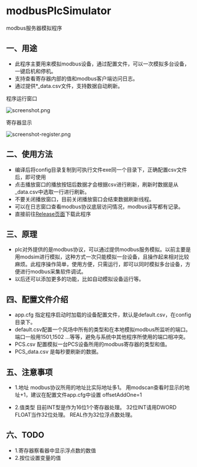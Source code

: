 # modbusPlcSimulator
modbus服务器模拟程序

## 一、用途
+ 此程序主要用来模拟modbus设备，通过配置文件，可以一次模拟多台设备，一键启机和停机。
+ 支持查看寄存器内部的值和modbus客户端访问日志。
+ 通过提供*_data.csv文件，支持数据自动刷新。

程序运行窗口

![screenshot.png](https://raw.githubusercontent.com/alongL/modbusPlcSimulator/master/imgs/screenshot.png "运行窗口")

寄存器显示

![screenshot-register.png](https://raw.githubusercontent.com/alongL/modbusPlcSimulator/master/imgs/screenshot-register.png "寄存器窗口")



## 二、使用方法
+ 编译后将config目录复制到可执行文件exe同一个目录下，正确配置csv文件后，即可使用
+ 点击播放窗口的播放按钮后数据才会根据csv进行刷新，刷新时数据是从 _data.csv中选取一行进行刷新。
+ 不要关闭播放窗口，目前关闭播放窗口会结束数据刷新线程。
+ 可以在日志窗口查看modbus协议底层访问情况，modbus读写都有记录。
+ 直接前往[Release页面](https://github.com/alongL/modbusPlcSimulator/releases)下载此程序

## 三、原理
+ plc对外提供的是modbus协议，可以通过提供modbus服务模拟。以前主要是用modsim进行模拟，这种方式一次只能模拟一台设备，且操作起来相对比较麻烦。此程序操作简单，使用方便，只需运行，即可以同时模拟多台设备，方便进行modbus采集软件调试。
+ 以后还可以添加更多的功能，比如自动模拟设备运行等。

## 四、配置文件介绍 
+ app.cfg 指定程序启动时加载的设备配置文件，默认是default.csv，在config目录下。
+ default.csv配置一个风场中所有的类型和在本地模拟modbus所监听的端口。端口一般用1501,1502 ...等等，避免与系统中其他程序所使用的端口相冲突。
+ PCS.csv 配置模拟一台PCS设备所用的modbus寄存器的类型和值。
+ PCS_data.csv 是每秒要刷新的数据。

## 五、注意事项
+ 1.地址
 modbus协议所用的地址比实际地址多1。 用modscan查看时显示的地址+1，建议在配置文件app.cfg中设置 offsetAddOne=1

+ 2.值类型
 目前INT型是作为16位1个寄存器处理。
 32位INT请用DWORD
 FLOAT当作32位处理。
 REAL作为32位浮点数处理。


## 六、TODO 
+ 1.寄存器察看器中显示浮点数的数值
+ 2.按位设置变量的值




